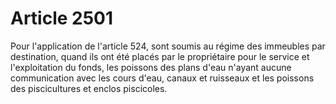 # Article 2501

Pour l'application de l'article 524, sont soumis au régime des  immeubles par destination, quand ils ont été placés par le propriétaire pour le service et l'exploitation du fonds, les poissons des plans d'eau n'ayant aucune communication avec les cours d'eau, canaux et ruisseaux et les poissons des piscicultures et enclos piscicoles.

